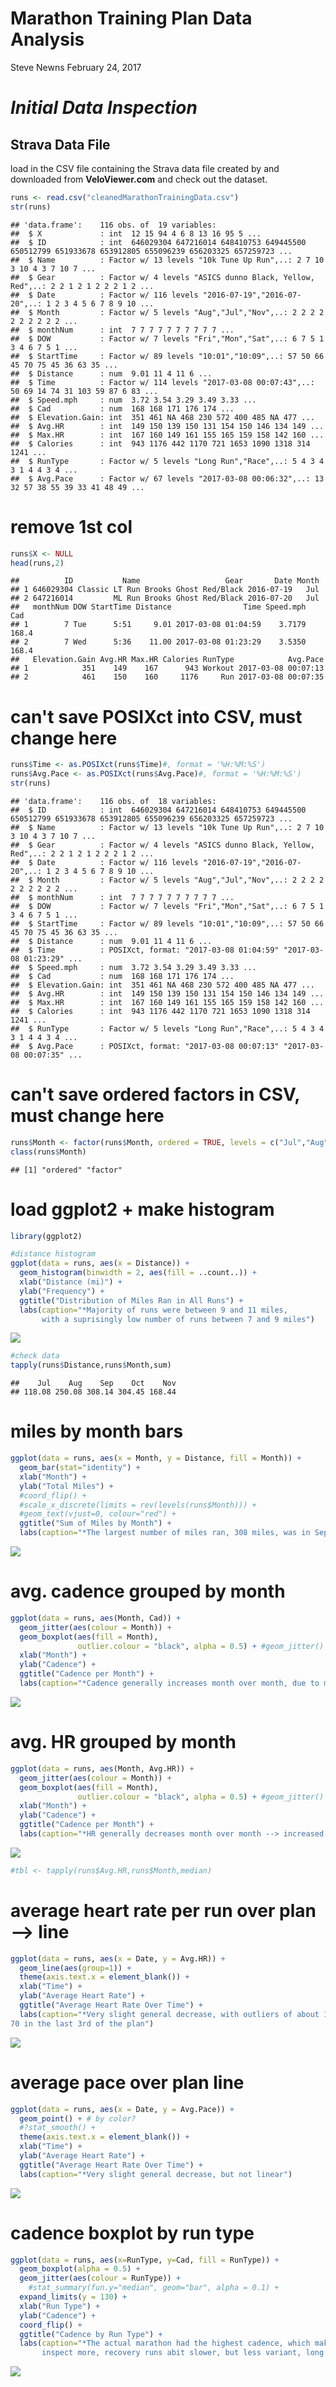 Marathon Training Plan Data Analysis
================
Steve Newns
February 24, 2017

*Initial Data Inspection*
=========================

Strava Data File
----------------

load in the CSV file containing the Strava data file created by and downloaded from **VeloViewer.com** and check out the dataset.

``` r
runs <- read.csv("cleanedMarathonTrainingData.csv")
str(runs)
```

    ## 'data.frame':    116 obs. of  19 variables:
    ##  $ X             : int  12 15 94 4 6 8 13 16 95 5 ...
    ##  $ ID            : int  646029304 647216014 648410753 649445500 650512799 651933678 653912805 655096239 656203325 657259723 ...
    ##  $ Name          : Factor w/ 13 levels "10k Tune Up Run",..: 2 7 10 3 10 4 3 7 10 7 ...
    ##  $ Gear          : Factor w/ 4 levels "ASICS dunno Black, Yellow, Red",..: 2 2 1 2 1 2 2 2 1 2 ...
    ##  $ Date          : Factor w/ 116 levels "2016-07-19","2016-07-20",..: 1 2 3 4 5 6 7 8 9 10 ...
    ##  $ Month         : Factor w/ 5 levels "Aug","Jul","Nov",..: 2 2 2 2 2 2 2 2 2 2 ...
    ##  $ monthNum      : int  7 7 7 7 7 7 7 7 7 7 ...
    ##  $ DOW           : Factor w/ 7 levels "Fri","Mon","Sat",..: 6 7 5 1 3 4 6 7 5 1 ...
    ##  $ StartTime     : Factor w/ 89 levels "10:01","10:09",..: 57 50 66 45 70 75 45 36 63 35 ...
    ##  $ Distance      : num  9.01 11 4 11 6 ...
    ##  $ Time          : Factor w/ 114 levels "2017-03-08 00:07:43",..: 50 69 14 74 31 103 59 87 6 83 ...
    ##  $ Speed.mph     : num  3.72 3.54 3.29 3.49 3.33 ...
    ##  $ Cad           : num  168 168 171 176 174 ...
    ##  $ Elevation.Gain: int  351 461 NA 468 230 572 400 485 NA 477 ...
    ##  $ Avg.HR        : int  149 150 139 150 131 154 150 146 134 149 ...
    ##  $ Max.HR        : int  167 160 149 161 155 165 159 158 142 160 ...
    ##  $ Calories      : int  943 1176 442 1170 721 1653 1090 1318 314 1241 ...
    ##  $ RunType       : Factor w/ 5 levels "Long Run","Race",..: 5 4 3 4 3 1 4 4 3 4 ...
    ##  $ Avg.Pace      : Factor w/ 67 levels "2017-03-08 00:06:32",..: 13 32 57 38 55 39 33 41 48 49 ...

remove 1st col
==============

``` r
runs$X <- NULL
head(runs,2)
```

    ##          ID           Name                   Gear       Date Month
    ## 1 646029304 Classic LT Run Brooks Ghost Red/Black 2016-07-19   Jul
    ## 2 647216014         ML Run Brooks Ghost Red/Black 2016-07-20   Jul
    ##   monthNum DOW StartTime Distance                Time Speed.mph   Cad
    ## 1        7 Tue      5:51     9.01 2017-03-08 01:04:59    3.7179 168.4
    ## 2        7 Wed      5:36    11.00 2017-03-08 01:23:29    3.5350 168.4
    ##   Elevation.Gain Avg.HR Max.HR Calories RunType            Avg.Pace
    ## 1            351    149    167      943 Workout 2017-03-08 00:07:13
    ## 2            461    150    160     1176     Run 2017-03-08 00:07:35

can't save POSIXct into CSV, must change here
=============================================

``` r
runs$Time <- as.POSIXct(runs$Time)#, format = '%H:%M:%S')
runs$Avg.Pace <- as.POSIXct(runs$Avg.Pace)#, format = '%H:%M:%S')
str(runs)
```

    ## 'data.frame':    116 obs. of  18 variables:
    ##  $ ID            : int  646029304 647216014 648410753 649445500 650512799 651933678 653912805 655096239 656203325 657259723 ...
    ##  $ Name          : Factor w/ 13 levels "10k Tune Up Run",..: 2 7 10 3 10 4 3 7 10 7 ...
    ##  $ Gear          : Factor w/ 4 levels "ASICS dunno Black, Yellow, Red",..: 2 2 1 2 1 2 2 2 1 2 ...
    ##  $ Date          : Factor w/ 116 levels "2016-07-19","2016-07-20",..: 1 2 3 4 5 6 7 8 9 10 ...
    ##  $ Month         : Factor w/ 5 levels "Aug","Jul","Nov",..: 2 2 2 2 2 2 2 2 2 2 ...
    ##  $ monthNum      : int  7 7 7 7 7 7 7 7 7 7 ...
    ##  $ DOW           : Factor w/ 7 levels "Fri","Mon","Sat",..: 6 7 5 1 3 4 6 7 5 1 ...
    ##  $ StartTime     : Factor w/ 89 levels "10:01","10:09",..: 57 50 66 45 70 75 45 36 63 35 ...
    ##  $ Distance      : num  9.01 11 4 11 6 ...
    ##  $ Time          : POSIXct, format: "2017-03-08 01:04:59" "2017-03-08 01:23:29" ...
    ##  $ Speed.mph     : num  3.72 3.54 3.29 3.49 3.33 ...
    ##  $ Cad           : num  168 168 171 176 174 ...
    ##  $ Elevation.Gain: int  351 461 NA 468 230 572 400 485 NA 477 ...
    ##  $ Avg.HR        : int  149 150 139 150 131 154 150 146 134 149 ...
    ##  $ Max.HR        : int  167 160 149 161 155 165 159 158 142 160 ...
    ##  $ Calories      : int  943 1176 442 1170 721 1653 1090 1318 314 1241 ...
    ##  $ RunType       : Factor w/ 5 levels "Long Run","Race",..: 5 4 3 4 3 1 4 4 3 4 ...
    ##  $ Avg.Pace      : POSIXct, format: "2017-03-08 00:07:13" "2017-03-08 00:07:35" ...

can't save ordered factors in CSV, must change here
===================================================

``` r
runs$Month <- factor(runs$Month, ordered = TRUE, levels = c("Jul","Aug","Sep","Oct","Nov"))
class(runs$Month)
```

    ## [1] "ordered" "factor"

load ggplot2 + make histogram
=============================

``` r
library(ggplot2)

#distance histogram
ggplot(data = runs, aes(x = Distance)) + 
  geom_histogram(binwidth = 2, aes(fill = ..count..)) + 
  xlab("Distance (mi)") + 
  ylab("Frequency") + 
  ggtitle("Distribution of Miles Ran in All Runs") + 
  labs(caption="*Majority of runs were between 9 and 11 miles, 
       with a suprisingly low number of runs between 7 and 9 miles")
```

![](R_Analysis_git_files/figure-markdown_github/plotting-1.png)

``` r
#check data
tapply(runs$Distance,runs$Month,sum)
```

    ##    Jul    Aug    Sep    Oct    Nov 
    ## 118.08 250.08 308.14 304.45 168.44

miles by month bars
===================

``` r
ggplot(data = runs, aes(x = Month, y = Distance, fill = Month)) + 
  geom_bar(stat="identity") +
  xlab("Month") + 
  ylab("Total Miles") + 
  #coord_flip() + 
  #scale_x_discrete(limits = rev(levels(runs$Month))) +
  #geom_text(vjust=0, colour="red") +
  ggtitle("Sum of Miles by Month") + 
  labs(caption="*The largest number of miles ran, 308 miles, was in September")
```

![](R_Analysis_git_files/figure-markdown_github/miles%20by%20month-1.png)

avg. cadence grouped by month
=============================

``` r
ggplot(data = runs, aes(Month, Cad)) + 
  geom_jitter(aes(colour = Month)) +
  geom_boxplot(aes(fill = Month), 
               outlier.colour = "black", alpha = 0.5) + #geom_jitter()
  xlab("Month") + 
  ylab("Cadence") + 
  ggtitle("Cadence per Month") + 
  labs(caption="*Cadence generally increases month over month, due to more workouts, or improved form?")
```

![](R_Analysis_git_files/figure-markdown_github/cadence%20by%20month-1.png)

avg. HR grouped by month
========================

``` r
ggplot(data = runs, aes(Month, Avg.HR)) + 
  geom_jitter(aes(colour = Month)) +
  geom_boxplot(aes(fill = Month), 
               outlier.colour = "black", alpha = 0.5) + #geom_jitter()
  xlab("Month") + 
  ylab("Cadence") + 
  ggtitle("Cadence per Month") + 
  labs(caption="*HR generally decreases month over month --> increased fitness or cooler weather?")
```

![](R_Analysis_git_files/figure-markdown_github/HR%20by%20month%20boxplot-1.png)

``` r
#tbl <- tapply(runs$Avg.HR,runs$Month,median)
```

average heart rate per run over plan --&gt; line
================================================

``` r
ggplot(data = runs, aes(x = Date, y = Avg.HR)) + 
  geom_line(aes(group=1)) +
  theme(axis.text.x = element_blank()) +
  xlab("Time") + 
  ylab("Average Heart Rate") + 
  ggtitle("Average Heart Rate Over Time") + 
  labs(caption="*Very slight general decrease, with outliers of about 100 in the 1st third of the plan and 
70 in the last 3rd of the plan")
```

![](R_Analysis_git_files/figure-markdown_github/HR%20over%20time-1.png)

average pace over plan line
===========================

``` r
ggplot(data = runs, aes(x = Date, y = Avg.Pace)) + 
  geom_point() + # by color? 
  #?stat_smooth() + 
  theme(axis.text.x = element_blank()) +
  xlab("Time") + 
  ylab("Average Heart Rate") + 
  ggtitle("Average Heart Rate Over Time") + 
  labs(caption="*Very slight general decrease, but not linear")
```

![](R_Analysis_git_files/figure-markdown_github/avg%20pace-1.png)

cadence boxplot by run type
===========================

``` r
ggplot(data = runs, aes(x=RunType, y=Cad, fill = RunType)) + 
  geom_boxplot(alpha = 0.5) + 
  geom_jitter(aes(colour = RunType)) +
    #stat_summary(fun.y="median", geom="bar", alpha = 0.1) + 
  expand_limits(y = 130) + 
  xlab("Run Type") + 
  ylab("Cadence") + 
  coord_flip() + 
  ggtitle("Cadence by Run Type") + 
  labs(caption="*The actual marathon had the highest cadence, which makes sense. Workouts had widest variety - 
       inspect more, recovery runs abit slower, but less variant, long runs second slowest")
```

![](R_Analysis_git_files/figure-markdown_github/cadence%20by%20run%20type-1.png)
